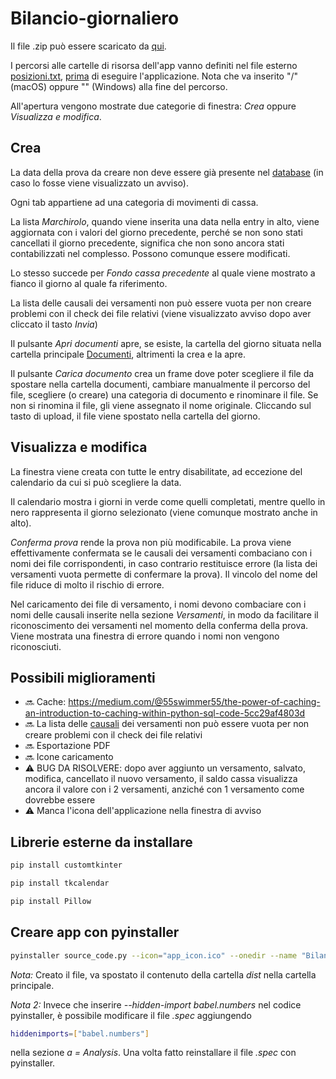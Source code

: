 # Bilancio-giornaliero
Il file .zip può essere scaricato da [qui](https://www.mediafire.com/file/u9iygsn034gcjel/Bilancio_giornaliero.zip/file).

I percorsi alle cartelle di risorsa dell'app vanno definiti nel file esterno [posizioni.txt](posizioni.txt), <u>prima</u> di eseguire l'applicazione. Nota che va inserito "/" (macOS) oppure "\" (Windows) alla fine del percorso.

All'apertura vengono mostrate due categorie di finestra: <i>Crea</i> oppure <i>Visualizza e modifica</i>.

## Crea
La data della prova da creare non deve essere già presente nel [database](Database/README.md) (in caso lo fosse viene visualizzato un avviso).

Ogni tab appartiene ad una categoria di movimenti di cassa.

La lista <i>Marchirolo</i>, quando viene inserita una data nella entry in alto, viene aggiornata con i valori del giorno precedente, perché se non sono stati cancellati il giorno precedente, significa che non sono ancora stati contabilizzati nel complesso. Possono comunque essere modificati.

Lo stesso succede per <i>Fondo cassa precedente</i> al quale viene mostrato a fianco il giorno al quale fa riferimento.

La lista delle causali dei versamenti non può essere vuota per non creare problemi con il check dei file relativi (viene visualizzato avviso dopo aver cliccato il tasto <i>Invia</i>)

Il pulsante <i>Apri documenti</i> apre, se esiste, la cartella del giorno situata nella cartella principale [Documenti](Documenti/README.md), altrimenti la crea e la apre.

Il pulsante <i>Carica documento</i> crea un frame dove poter scegliere il file da spostare nella cartella documenti, cambiare manualmente il percorso del file, scegliere (o creare) una categoria di documento e rinominare il file.
Se non si rinomina il file, gli viene assegnato il nome originale.
Cliccando sul tasto di upload, il file viene spostato nella cartella del giorno.


## Visualizza e modifica
La finestra viene creata con tutte le entry disabilitate, ad eccezione del calendario da cui si può scegliere la data.

Il calendario mostra i giorni in verde come quelli completati, mentre quello in nero rappresenta il giorno selezionato (viene comunque mostrato anche in alto).

<i>Conferma prova</i> rende la prova non più modificabile.
La prova viene effettivamente confermata se le causali dei versamenti combaciano con i nomi dei file corrispondenti, in caso contrario restituisce errore (la lista dei versamenti vuota permette di confermare la prova).
Il vincolo del nome del file riduce di molto il rischio di errore.

Nel caricamento dei file di versamento, i nomi devono combaciare con i nomi delle causali inserite nella sezione <i>Versamenti</i>, in modo da facilitare il riconoscimento dei versamenti nel momento della conferma della prova. Viene mostrata una finestra di errore quando i nomi non vengono riconosciuti.

## Possibili miglioramenti 
* 🔜 Cache: https://medium.com/@55swimmer55/the-power-of-caching-an-introduction-to-caching-within-python-sql-code-5cc29af4803d
* 🔜 La lista delle <u>causali</u> dei versamenti non può essere vuota per non creare problemi con il check dei file relativi
* 🔜 Esportazione PDF
* 🔜 Icone caricamento
* ⚠️ BUG DA RISOLVERE: dopo aver aggiunto un versamento, salvato, modifica, cancellato il nuovo versamento, il saldo cassa visualizza ancora il valore con i 2 versamenti, anziché con 1 versamento come dovrebbe essere
* ⚠️ Manca l'icona dell'applicazione nella finestra di avviso

## Librerie esterne da installare
```sh
pip install customtkinter
```

```sh
pip install tkcalendar
```

```sh
pip install Pillow
```

## Creare app con pyinstaller
```sh
pyinstaller source_code.py --icon="app_icon.ico" --onedir --name "Bilancio giornaliero" --noconsole --hidden-import babel.numbers
```
<i>Nota:</i>
Creato il file, va spostato il contenuto della cartella <i>dist</i> nella cartella principale.

<i>Nota 2:</i>
Invece che inserire <i>--hidden-import babel.numbers</i> nel codice pyinstaller, è possibile modificare il file <i>.spec</i> aggiungendo
```sh
hiddenimports=["babel.numbers"]
```
nella sezione <i>a = Analysis</i>. Una volta fatto reinstallare il file <i>.spec</i> con pyinstaller.
